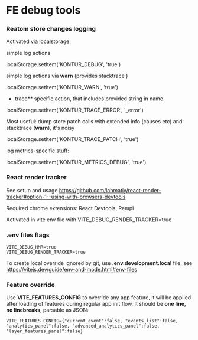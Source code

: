 # FE debug tools

### Reatom store changes logging

Activated via localstorage:

simple log actions

localStorage.setItem('KONTUR_DEBUG', 'true')

simple log actions via **warn** (provides stacktrace )

localStorage.setItem('KONTUR_WARN', 'true')
* trace** specific action, that includes provided string in name

localStorage.setItem('KONTUR_TRACE_ERROR', '_error')

Most useful: dump store patch calls with extended info (causes etc) and stacktrace (**warn**), it's noisy

localStorage.setItem('KONTUR_TRACE_PATCH', 'true')

log metrics-specific stuff:

localStorage.setItem('KONTUR_METRICS_DEBUG', 'true')

### React render tracker

See setup and usage <https://github.com/lahmatiy/react-render-tracker#option-1--using-with-browsers-devtools>

Required chrome extensions: React Devtools, Rempl

Activated in vite env file with VITE_DEBUG_RENDER_TRACKER=true

### .env files flags 

```
VITE_DEBUG_HMR=true
VITE_DEBUG_RENDER_TRACKER=true
```

To create local override ignored by git, use **.env.development.local** file, see <https://vitejs.dev/guide/env-and-mode.html#env-files>

### Feature override

Use **VITE_FEATURES_CONFIG** to override any app feature, it will be applied after loading of features during regular app init flow. It should be **one line, no linebreaks**, parsable as JSON:

```
VITE_FEATURES_CONFIG={"current_event":false, "events_list":false, "analytics_panel":false, "advanced_analytics_panel":false, "layer_features_panel":false}
```
